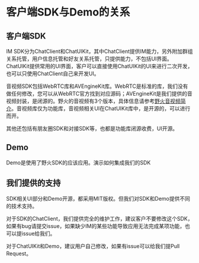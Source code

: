 # 客户端SDK与Demo的关系
## 客户端SDK
IM SDK分为ChatClient和ChatUIKit，其中ChatClient提供IM能力，另外附加群组关系托管，用户信息托管和好友关系托管，只提供能力，不包括UI界面。ChatUIKit提供常用的UI界面，客户可以直接使用ChatUIKit的UI来进行二次开发，也可以只使用ChatClient自己来开发UI。

音视频SDK包括WebRTC库和AVEngineKit库。WebRTC是标准的库，我们没有做任何修改，您可以从WebRTC官方找到对应源码；AVEngineKit是我们提供的音视频封装，是闭源的。野火的音视频有3个版本，具体信息请参考[野火音视频简介](../blogs/野火音视频简介.md)。音视频库仅为功能库，音视频相关UI在ChatUIKit库中，是开源的，可以进行而开。

其他还包括有朋友圈SDK和对接SDK等，也都是功能库闭源收费，UI开源。

## Demo
Demo是使用了野火SDK的应该应用。演示如何集成我们的SDK

## 我们提供的支持
SDK相关UI部分和Demo开源，都采用MIT版权。但我们对SDK和Demo提供不同的技术支持。

对于SDK的ChatClient，我们提供完全的维护工作，建议客户不要修改这个SDK，如果有bug请提交issue，如果缺少IM的某些功能导致应用无法完成某项功能，也可以提issue给我们。

对于ChatUIKit和Demo，建议用户自己修改，如果有issue可以给我们提Pull Request。
